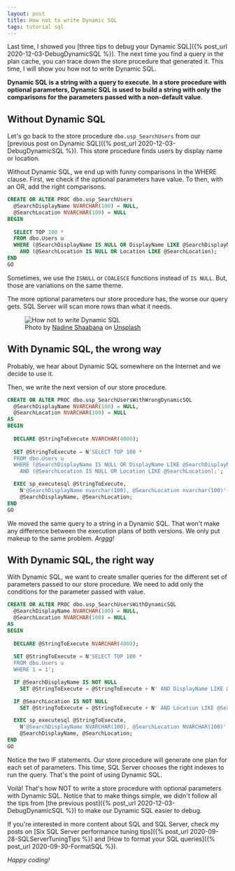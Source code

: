 ```yaml
---
layout: post
title: How not to write Dynamic SQL
tags: tutorial sql
---
```


Last time, I showed you [three tips to debug your Dynamic SQL]({% post_url 2020-12-03-DebugDynamicSQL %}). The next time you find a query in the plan cache, you can trace down the store procedure that generated it. This time, I will show you how not to write Dynamic SQL.

**Dynamic SQL is a string with a query to execute. In a store procedure with optional parameters, Dynamic SQL is used to build a string with only the comparisons for the parameters passed with a non-default value**.

## Without Dynamic SQL

Let's go back to the store procedure `dbo.usp_SearchUsers` from our [previous post on Dynamic SQL]({% post_url 2020-12-03-DebugDynamicSQL %}). This store procedure finds users by display name or location.

Without Dynamic SQL, we end up with funny comparisons in the WHERE clause. First, we check if the optional parameters have value. To then, with an OR, add the right comparisons.

```sql
CREATE OR ALTER PROC dbo.usp_SearchUsers
  @SearchDisplayName NVARCHAR(100) = NULL,
  @SearchLocation NVARCHAR(100) = NULL
BEGIN
    
  SELECT TOP 100 *
  FROM dbo.Users u
  WHERE (@SearchDisplayName IS NULL OR DisplayName LIKE @SearchDisplayName)
    AND (@SearchLocation IS NULL OR Location LIKE @SearchLocation);
END
GO
```

Sometimes, we use the `ISNULL` or `COALESCE` functions instead of `IS NULL`. But, those are variations on the same theme.

The more optional parameters our store procedure has, the worse our query gets. SQL Server will scan more rows than what it needs.

<figure>
<img src="https://images.unsplash.com/photo-1548630435-998a2cbbff67?crop=entropy&cs=tinysrgb&fit=crop&fm=jpg&h=400&ixid=MXwxfDB8MXxhbGx8fHx8fHx8fA&ixlib=rb-1.2.1&q=80&utm_campaign=api-credit&utm_medium=referral&utm_source=unsplash_source&w=600" alt="How not to write Dynamic SQL" />

<figcaption><span>Photo by <a href="https://unsplash.com/@nadineshaabana?utm_source=unsplash&amp;utm_medium=referral&amp;utm_content=creditCopyText">Nadine Shaabana</a> on <a href="https://unsplash.com/photos/HBABoZYH0yI?utm_source=unsplash&amp;utm_medium=referral&amp;utm_content=creditCopyText">Unsplash</a></span></figcaption>
</figure>

## With Dynamic SQL, the wrong way

Probably, we hear about Dynamic SQL somewhere on the Internet and we decide to use it.

Then, we write the next version of our store procedure.

```sql
CREATE OR ALTER PROC dbo.usp_SearchUsersWithWrongDynamicSQL
  @SearchDisplayName NVARCHAR(100) = NULL,
  @SearchLocation NVARCHAR(100) = NULL
AS
BEGIN
 
  DECLARE @StringToExecute NVARCHAR(4000);
    
  SET @StringToExecute = N'SELECT TOP 100 *
  FROM dbo.Users u
  WHERE (@SearchDisplayName IS NULL OR DisplayName LIKE @SearchDisplayName)
    AND (@SearchLocation IS NULL OR Location LIKE @SearchLocation);';

  EXEC sp_executesql @StringToExecute, 
    N'@SearchDisplayName nvarchar(100), @SearchLocation nvarchar(100)', 
    @SearchDisplayName, @SearchLocation;
END
GO
```

We moved the same query to a string in a Dynamic SQL. That won't make any difference between the execution plans of both versions. We only put makeup to the same problem. _Arggg!_

## With Dynamic SQL, the right way

With Dynamic SQL, we want to create smaller queries for the different set of parameters passed to our store procedure. We need to add only the conditions for the parameter passed with value.

```sql
CREATE OR ALTER PROC dbo.usp_SearchUsersWithDynamicSQL
  @SearchDisplayName NVARCHAR(100) = NULL,
  @SearchLocation NVARCHAR(100) = NULL
AS
BEGIN
 
  DECLARE @StringToExecute NVARCHAR(4000);
    
  SET @StringToExecute = N'SELECT TOP 100 *
  FROM dbo.Users u
  WHERE 1 = 1';

  IF @SearchDisplayName IS NOT NULL
    SET @StringToExecute = @StringToExecute + N' AND DisplayName LIKE @SearchDisplayName ';

  IF @SearchLocation IS NOT NULL
    SET @StringToExecute = @StringToExecute + N' AND Location LIKE @SearchLocation ';

  EXEC sp_executesql @StringToExecute, 
    N'@SearchDisplayName NVARCHAR(100), @SearchLocation NVARCHAR(100)', 
    @SearchDisplayName, @SearchLocation;
END
GO
```

Notice the two IF statements. Our store procedure will generate one plan for each set of parameters. This time, SQL Server chooses the right indexes to run the query. That's the point of using Dynamic SQL.

Voilà! That's how NOT to write a store procedure with optional parameters with Dynamic SQL. Notice that to make things simple, we didn't follow all the tips from [the previous post]({% post_url 2020-12-03-DebugDynamicSQL %}) to make our Dynamic SQL easier to debug.

If you're interested in more content about SQL and SQL Server, check my posts on [Six SQL Server performance tuning tips]({% post_url 2020-09-28-SQLServerTuningTips %}) and [How to format your SQL queries]({% post_url 2020-09-30-FormatSQL %}).

_Happy coding!_
